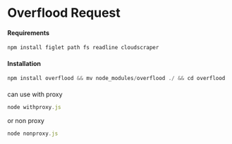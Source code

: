 # Overflood Request

#### Requirements

```javascript
npm install figlet path fs readline cloudscraper
```

#### Installation

```javascript
npm install overflood && mv node_modules/overflood ./ && cd overflood
```

#### 

can use with proxy 
```javascript
node withproxy.js
```

or non proxy
```javascript
node nonproxy.js
```

